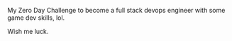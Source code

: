 My Zero Day Challenge to become a full stack devops engineer with some game dev skills, lol.

Wish me luck.



